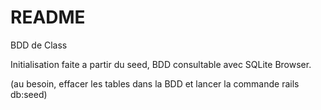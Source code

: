 # README

BDD de Class

Initialisation faite a partir du seed, BDD consultable avec SQLite Browser.

(au besoin, effacer les tables dans la BDD et lancer la commande rails db:seed)
